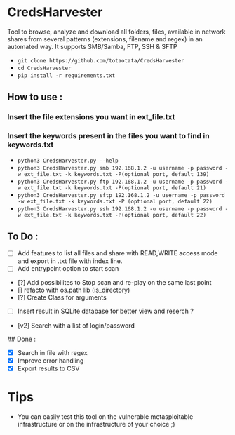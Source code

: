 # CredsHarvester



Tool to browse, analyze and download all folders, files, available in network shares from several patterns (extensions, filename and regex) in an automated way. It supports SMB/Samba, FTP, SSH & SFTP

+ `git clone https://github.com/totaotata/CredsHarvester`
+ `cd CredsHarvester`
+ `pip install -r requirements.txt`

## How to use :

### Insert the file extensions you want in ext_file.txt
### Insert the keywords present in the files you want to find in keywords.txt


- ```python3 CredsHarvester.py --help```
- ```python3 CredsHarvester.py smb 192.168.1.2 -u username -p password -w ext_file.txt -k keywords.txt -P(optional port, default 139)```
- ```python3 CredsHarvester.py ftp 192.168.1.2 -u username -p password -w ext_file.txt -k keywords.txt -P(optional port, default 21)```
- ```python3 CredsHarvester.py sftp 192.168.1.2 -u username -p password -w ext_file.txt -k keywords.txt -P (optional port, default 22)```
- ```python3 CredsHarvester.py ssh 192.168.1.2 -u username -p password -w ext_file.txt -k keywords.txt -P(optional port, default 22)```


## To Do :
- [ ] Add features to list all files and share with READ,WRITE access mode and export in .txt file with index line.
- [ ] Add entrypoint option to start scan
- [?] Add possibilites to Stop scan and re-play on the same last point
- [] refacto with os.path lib (is_directory)
- [?] Create Class for arguments

- [ ] Insert result in SQLite database for better view and reserch ?
- [v2] Search with a list of login/password

## Done :
- [X] Search in file with regex
- [X] Improve error handling 
- [X] Export results to CSV

# Tips

- You can easily test this tool on the vulnerable metasploitable infrastructure or on the infrastructure of your choice ;)
